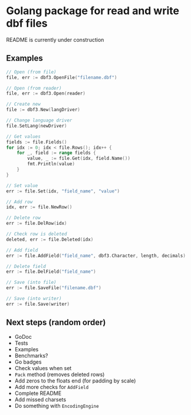 # Golang package for read and write dbf files

README is currently under construction

## Examples

```Go
// Open (from file)
file, err := dbf3.OpenFile("filename.dbf")

// Open (from reader)
file, err := dbf3.Open(reader)

// Create new
file := dbf3.New(langDriver)

// Change language driver
file.SetLang(newDriver)

// Get values
fields := file.Fields()
for idx := 0; idx < file.Rows(); idx++ {
    for _, field := range fields {
        value, _ := file.Get(idx, field.Name())
        fmt.Println(value)
    }
}

// Set value
err := file.Set(idx, "field_name", "value")

// Add row
idx, err := file.NewRow()

// Delete row
err := file.DelRow(idx)

// Check row is deleted
deleted, err := file.Deleted(idx)

// Add field
err := file.AddField("field_name", dbf3.Character, length, decimals)

// Delete field
err := file.DelField("field_name")

// Save (into file)
err := file.SaveFile("filename.dbf")

// Save (into writer)
err := file.Save(writer)
```

## Next steps (random order)

* GoDoc
* Tests
* Examples
* Benchmarks?
* Go badges
* Check values when set
* `Pack` method (removes deleted rows)
* Add zeros to the floats end (for padding by scale)
* Add more checks for `AddField`
* Complete README
* Add missed charsets
* Do something with `EncodingEngine`